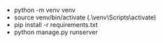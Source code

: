 
* python -m venv venv
* source venv/bin/activate (.\venv\Scripts\activate)
* pip install -r requirements.txt
* python manage.py runserver
